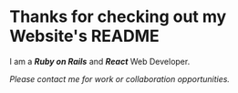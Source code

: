 <h1>Thanks for checking out my Website's README</h1>

I am a **_Ruby on Rails_** and **_React_** Web Developer.

_Please contact me for work or collaboration opportunities._
